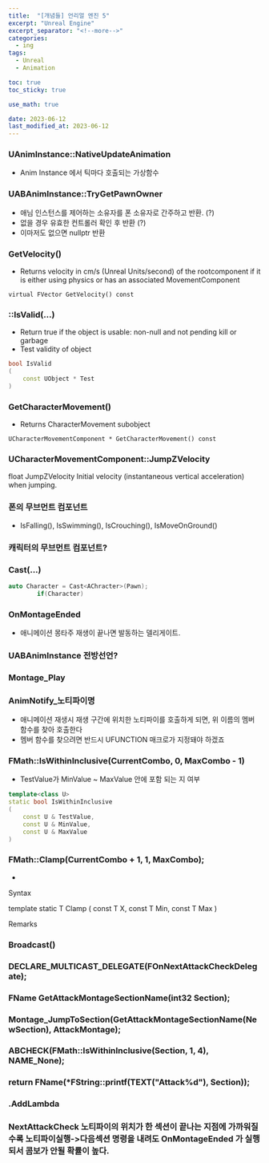 ```yaml
---
title:  "[개념들] 언리얼 엔진 5"
excerpt: "Unreal Engine"
excerpt_separator: "<!--more-->"
categories:
  - ing
tags:
  - Unreal
  - Animation

toc: true
toc_sticky: true

use_math: true

date: 2023-06-12
last_modified_at: 2023-06-12
---
```



### UAnimInstance::NativeUpdateAnimation
- Anim Instance 에서 틱마다 호출되는 가상함수

### UABAnimInstance::TryGetPawnOwner
- 애님 인스턴스를 제어하는 소유자를 폰 소유자로 간주하고 반환. (?)
- 없을 경우 유효한 컨트롤러 확인 후 반환 (?)
- 이마저도 없으면 nullptr 반환

### GetVelocity()
- Returns velocity in cm/s (Unreal Units/second) of the rootcomponent if it is either using physics or has an associated MovementComponent

```virtual FVector GetVelocity() const```

### ::IsValid(...)
- Return true if the object is usable: non-null and not pending kill or garbage
- Test validity of object

```cpp
bool IsValid
(
    const UObject * Test
)
```

### GetCharacterMovement()
- Returns CharacterMovement subobject

```UCharacterMovementComponent * GetCharacterMovement() const```

### UCharacterMovementComponent::JumpZVelocity
float 	JumpZVelocity	Initial velocity (instantaneous vertical acceleration) when jumping.

### 폰의 무브먼트 컴포넌트
- IsFalling(), IsSwimming(), IsCrouching(), IsMoveOnGround()
### 캐릭터의 무브먼트 컴포넌트?

### Cast<AChracter>(...)

```cpp
auto Character = Cast<AChracter>(Pawn);
        if(Character)
```

### OnMontageEnded
- 애니메이션 몽타주 재생이 끝나면 발동하는 델리게이트.


### UABAnimInstance 전방선언?

### Montage_Play

### AnimNotify_노티파이명
- 애니메이션 재생시 재생 구간에 위치한 노티파이를 호출하게 되면, 위 이름의 멤버 함수를 찾아 호출한다
- 멤버 함수를 찾으려면 반드시 UFUNCTION 매크로가 지정돼야 하겠죠

### FMath::IsWithinInclusive<int32>(CurrentCombo, 0, MaxCombo - 1)
- TestValue가 MinValue ~ MaxValue 안에 포함 되는 지 여부

```cpp
template<class U>
static bool IsWithinInclusive
(
    const U & TestValue,
    const U & MinValue,
    const U & MaxValue
)
```


### FMath::Clamp<int32>(CurrentCombo + 1, 1, MaxCombo);
- 
Syntax

template<class T>
static T Clamp
(
    const T X,
    const T Min,
    const T Max
)

Remarks


### Broadcast()

### DECLARE_MULTICAST_DELEGATE(FOnNextAttackCheckDelegate);

### FName GetAttackMontageSectionName(int32 Section);

### Montage_JumpToSection(GetAttackMontageSectionName(NewSection), AttackMontage);

### ABCHECK(FMath::IsWithinInclusive<int32>(Section, 1, 4), NAME_None);

### return FName(*FString::printf(TEXT("Attack%d"), Section));

### .AddLambda

### NextAttackCheck 노티파이의 위치가 한 섹션이 끝나는 지점에 가까워질수록 노티파이실행->다음섹션 명령을 내려도 OnMontageEnded 가 실행되서 콤보가 안될 확률이 높다.
